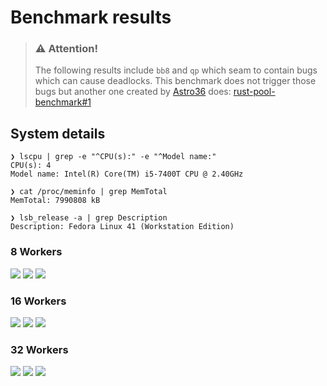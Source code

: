 # Benchmark results

> ### ⚠ **Attention!**
>
> The following results include `bb8` and `qp` which
> seam to contain bugs which can cause deadlocks. This benchmark does
> not trigger those bugs but another one created by
> [Astro36](https://github.com/Astro36) does:
> [rust-pool-benchmark#1](https://github.com/Astro36/rust-pool-benchmark/issues/1)

## System details

```
❯ lscpu | grep -e "^CPU(s):" -e "^Model name:"
CPU(s): 4
Model name: Intel(R) Core(TM) i5-7400T CPU @ 2.40GHz
```

```
❯ cat /proc/meminfo | grep MemTotal
MemTotal: 7990808 kB
```

```
❯ lsb_release -a | grep Description
Description: Fedora Linux 41 (Workstation Edition)
```

### 8 Workers

![](figures/result_s2_w8.svg)
![](figures/result_s4_w8.svg)
![](figures/result_s8_w8.svg)

### 16 Workers

![](figures/result_s4_w16.svg)
![](figures/result_s8_w16.svg)
![](figures/result_s16_w16.svg)

### 32 Workers

![](figures/result_s8_w32.svg)
![](figures/result_s16_w32.svg)
![](figures/result_s32_w32.svg)
